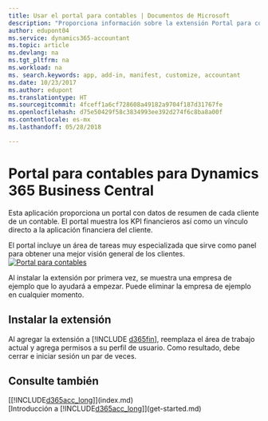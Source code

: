 ```yaml
---
title: Usar el portal para contables | Documentos de Microsoft
description: "Proporciona información sobre la extensión Portal para contables."
author: edupont04
ms.service: dynamics365-accountant
ms.topic: article
ms.devlang: na
ms.tgt_pltfrm: na
ms.workload: na
ms. search.keywords: app, add-in, manifest, customize, accountant
ms.date: 10/23/2017
ms.author: edupont
ms.translationtype: HT
ms.sourcegitcommit: 4fceff1a6cf728608a49182a9704f187d31767fe
ms.openlocfilehash: d75e50429f58c3834993ee392d274f6c8ba8a00f
ms.contentlocale: es-mx
ms.lasthandoff: 05/28/2018

---
```

# <a name="accountant-portal-for-dynamics-365-business-central"></a>Portal para contables para Dynamics 365 Business Central
Esta aplicación proporciona un portal con datos de resumen de cada cliente de un contable. El portal muestra los KPI financieros así como un vínculo directo a la aplicación financiera del cliente.  

El portal incluye un área de tareas muy especializada que sirve como panel para obtener una mejor visión general de los clientes.  
[![Portal para contables](./media/accountant-get-started/accountant-dashboard.png)](https://go.microsoft.com/fwlink/?linkid=851257)

Al instalar la extensión por primera vez, se muestra una empresa de ejemplo que lo ayudará a empezar. Puede eliminar la empresa de ejemplo en cualquier momento.  

## <a name="installing-the-extension"></a>Instalar la extensión
Al agregar la extensión a [!INCLUDE [d365fin](includes/d365fin_md.md)], reemplaza el área de trabajo actual y agrega permisos a su perfil de usuario. Como resultado, debe cerrar e iniciar sesión un par de veces.  

## <a name="see-also"></a>Consulte también
[[!INCLUDE[d365acc_long](includes/d365acc_long_md.md)]](index.md)  
[Introducción a [!INCLUDE[d365acc_long](includes/d365acc_long_md.md)]](get-started.md)  


